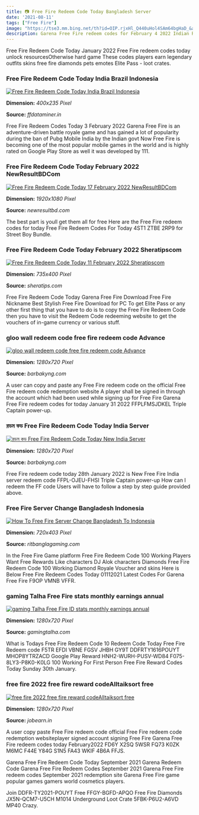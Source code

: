 ```yaml
---
title: 📷 Free Fire Redeem Code Today Bangladesh Server
date: '2021-08-11'
tags: ["Free Fire"]
image: "https://tse3.mm.bing.net/th?id=OIP.rjxHl_Q440uHol4SAm64bgHaD_&amp;pid=15.1"
description: Garena Free Fire redeem codes for February 4 2022 Indian Region According to a report by indianetworknews the Garena Free Fire redeem codes for the Indian re
---
```




Free Fire Redeem Code Today January 2022 Free Fire redeem codes today unlock resourcesOtherwise hard game These codes players earn legendary outfits skins free fire diamonds pets emotes Elite Pass - loot crates.



### Free Fire Redeem Code Today India Brazil Indonesia 

[![Free Fire Redeem Code Today India Brazil Indonesia ](https://1.bp.blogspot.com/-97Ca85S_fN0/X3Fp4AsqFzI/AAAAAAAAAdI/-6P6p5qMMjMp9MMNGgPTmCToyHA7XY1bwCLcBGAsYHQ/w400-h235/free%2Bfire%2Bredeem%2Bcode%2Bby%2Bffdataminer.png)](https://1.bp.blogspot.com/-97Ca85S_fN0/X3Fp4AsqFzI/AAAAAAAAAdI/-6P6p5qMMjMp9MMNGgPTmCToyHA7XY1bwCLcBGAsYHQ/w400-h235/free%2Bfire%2Bredeem%2Bcode%2Bby%2Bffdataminer.png)


**Dimension:** _400x235 Pixel_ 

**Source:** _ffdataminer.in_ 


Free Fire Redeem Codes Today 3 February 2022 Garena Free Fire is an adventure-driven battle royale game and has gained a lot of popularity during the ban of Pubg Mobile India by the Indian govt Now Free Fire is becoming one of the most popular mobile games in the world and is highly rated on Google Play Store as well it was developed by 111.


### Free Fire Redeem Code Today February 2022 NewResultBDCom

[![Free Fire Redeem Code Today 17 February 2022  NewResultBDCom](https://newresultbd.com/wp-content/uploads/2022/02/ff-redeem-code-today-17-february-2022.jpg)](https://newresultbd.com/wp-content/uploads/2022/02/ff-redeem-code-today-17-february-2022.jpg)


**Dimension:** _1920x1080 Pixel_ 

**Source:** _newresultbd.com_ 


The best part is youll get them all for free Here are the Free Fire redeem codes for today Free Fire Redeem Codes For Today 4ST1 ZTBE 2RP9 for Street Boy Bundle.


### Free Fire Redeem Code Today February 2022 Sheratipscom

[![Free Fire Redeem Code Today 11 February 2022  Sheratipscom](https://sheratips.com/wp-content/uploads/2022/02/ff-redeem-code-today-11-february-2022-735x400.jpg)](https://sheratips.com/wp-content/uploads/2022/02/ff-redeem-code-today-11-february-2022-735x400.jpg)


**Dimension:** _735x400 Pixel_ 

**Source:** _sheratips.com_ 


Free Fire Redeem Code Today Garena Free Fire Download Free Fire Nickname Best Stylish Free Fire Download for PC To get Elite Pass or any other first thing that you have to do is to copy the Free Fire Redeem Code then you have to visit the Redeem Code redeeming website to get the vouchers of in-game currency or various stuff.


### gloo wall redeem code free fire redeem code Advance 

[![gloo wall redeem code  free fire redeem code  Advance ](https://barbakyng.com/wp-content/uploads/2021/08/1629360017_maxresdefault.jpg)](https://barbakyng.com/wp-content/uploads/2021/08/1629360017_maxresdefault.jpg)


**Dimension:** _1280x720 Pixel_ 

**Source:** _barbakyng.com_ 


A user can copy and paste any Free Fire redeem code on the official Free Fire redeem code redemption website A player shall be signed in through the account which had been used while signing up for Free Fire Garena Free Fire redeem codes for today January 31 2022 FFPLFMSJDKEL Triple Captain power-up.


### রডম কড Free Fire Redeem Code Today India Server 

[![রডম কড  Free Fire Redeem Code Today New India Server ](https://barbakyng.com/wp-content/uploads/2021/09/1631895886_maxresdefault.jpg)](https://barbakyng.com/wp-content/uploads/2021/09/1631895886_maxresdefault.jpg)


**Dimension:** _1280x720 Pixel_ 

**Source:** _barbakyng.com_ 


Free Fire redeem code today 28th January 2022 is New Free Fire India server redeem code FFPL-OJEU-FHSI Triple Captain power-up How can I redeem the FF code Users will have to follow a step by step guide provided above.


###  Free Fire Server Change Bangladesh Indonesia 

[![How To Free Fire Server Change Bangladesh To Indonesia ](https://1.bp.blogspot.com/-_FS0yIMzS14/YRNq6G_58OI/AAAAAAAAFbk/sTJ5vVz4-k86WyX0FH2PJNmW3vohPRaIwCLcBGAsYHQ/s720/Screenshot_2021-08-11-11-59-35-70.jpg)](https://1.bp.blogspot.com/-_FS0yIMzS14/YRNq6G_58OI/AAAAAAAAFbk/sTJ5vVz4-k86WyX0FH2PJNmW3vohPRaIwCLcBGAsYHQ/s720/Screenshot_2021-08-11-11-59-35-70.jpg)


**Dimension:** _720x403 Pixel_ 

**Source:** _ritbanglagaming.com_ 


In the Free Fire Game platform Free Fire Redeem Code 100 Working Players Want Free Rewards Like characters DJ Alok characters Diamonds Free Fire Redeem Code 100 Working Diamond Royale Voucher and skins Here is Below Free Fire Redeem Codes Today 01112021 Latest Codes For Garena Free Fire F9OP VMNB VFFR.


### gaming Talha Free Fire stats monthly earnings annual 

[![gaming Talha Free Fire ID stats monthly earnings annual ](https://www.gamingtalha.com/wp-content/uploads/2021/08/free-fire-redeem-code-today-sept.jpg)](https://www.gamingtalha.com/wp-content/uploads/2021/08/free-fire-redeem-code-today-sept.jpg)


**Dimension:** _1280x720 Pixel_ 

**Source:** _gamingtalha.com_ 


What is Todays Free Fire Redeem Code 10 Redeem Code Today Free Fire Redeem code F5TR EFDI VBNE FGSV JHBH GY9T DDFRTY1616POUYT MHOP8YTRZACD Google Play Reward HNH2-WURH-PUSV-WD84 F075-8LY3-P8K0-K0LG 100 Working For First Person Free Fire Reward Codes Today Sunday 30th January.


### free fire 2022 free fire reward codeAlltaiksort free 

[![free fire 2022 free fire reward codeAlltaiksort free ](https://freefire.jobearn.in/wp-content/uploads/2022/02/T1IKT2054fs.jpg)](https://freefire.jobearn.in/wp-content/uploads/2022/02/T1IKT2054fs.jpg)


**Dimension:** _1280x720 Pixel_ 

**Source:** _jobearn.in_ 



A user copy paste Free Fire redeem code official Free Fire redeem code redemption websiteplayer signed account signing Free Fire Garena Free Fire redeem codes today February2022 FD6Y X2SQ 5WSR FQ73 K0ZK M6MC F44E Y84G S1N5 FA43 WKIF 4B6A FFJS.


Garena Free Fire Redeem Code Today September 2021 Garena Redeem Code Garena Free Fire Redeem Codes September 2021 Garena Free Fire redeem codes September 2021 redemption site Garena Free Fire game popular games gamers world cosmetics players.


Join DDFR-TY2021-POUYT Free FFGY-BGFD-APQO Free Fire Diamonds JX5N-QCM7-U5CH M1014 Underground Loot Crate 5FBK-P6U2-A6VD MP40 Crazy.




